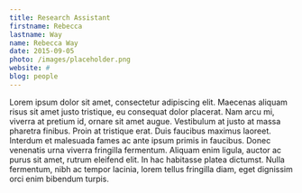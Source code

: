 ```yaml
---
title: Research Assistant
firstname: Rebecca
lastname: Way
name: Rebecca Way
date: 2015-09-05
photo: /images/placeholder.png
website: #
blog: people
---
```


Lorem ipsum dolor sit amet, consectetur adipiscing elit. Maecenas aliquam risus sit amet justo tristique, eu consequat dolor placerat. Nam arcu mi, viverra at pretium id, ornare sit amet augue. Vestibulum at justo at massa pharetra finibus. Proin at tristique erat. Duis faucibus maximus laoreet. Interdum et malesuada fames ac ante ipsum primis in faucibus. Donec venenatis urna viverra fringilla fermentum. Aliquam enim ligula, auctor ac purus sit amet, rutrum eleifend elit. In hac habitasse platea dictumst. Nulla fermentum, nibh ac tempor lacinia, lorem tellus fringilla diam, eget dignissim orci enim bibendum turpis. 